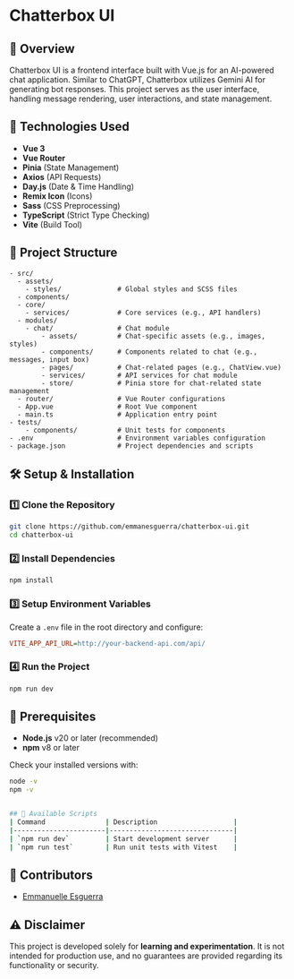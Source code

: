 # Chatterbox UI

## 📌 Overview
Chatterbox UI is a frontend interface built with Vue.js for an AI-powered chat application. Similar to ChatGPT, Chatterbox utilizes Gemini AI for generating bot responses. This project serves as the user interface, handling message rendering, user interactions, and state management.

## 🚀 Technologies Used
- **Vue 3**
- **Vue Router**
- **Pinia** (State Management)
- **Axios** (API Requests)
- **Day.js** (Date & Time Handling)
- **Remix Icon** (Icons)
- **Sass** (CSS Preprocessing)
- **TypeScript** (Strict Type Checking)
- **Vite** (Build Tool)

## 📂 Project Structure
```plaintext
- src/
  - assets/
    - styles/              # Global styles and SCSS files
  - components/            
  - core/
    - services/            # Core services (e.g., API handlers)
  - modules/
    - chat/                # Chat module
        - assets/          # Chat-specific assets (e.g., images, styles)
        - components/      # Components related to chat (e.g., messages, input box)
        - pages/           # Chat-related pages (e.g., ChatView.vue)
        - services/        # API services for chat module
        - store/           # Pinia store for chat-related state management
  - router/                # Vue Router configurations
  - App.vue                # Root Vue component
  - main.ts                # Application entry point
- tests/
    - components/          # Unit tests for components
- .env                     # Environment variables configuration
- package.json             # Project dependencies and scripts
```

## 🛠️ Setup & Installation
### 1️⃣ Clone the Repository
```sh
git clone https://github.com/emmanesguerra/chatterbox-ui.git
cd chatterbox-ui
```

### 2️⃣ Install Dependencies
```sh
npm install
```

### 3️⃣ Setup Environment Variables  
Create a `.env` file in the root directory and configure:
```ini
VITE_APP_API_URL=http://your-backend-api.com/api/
```

### 4️⃣ Run the Project
```sh
npm run dev
```

## 📌 Prerequisites
- **Node.js** v20 or later (recommended)
- **npm** v8 or later

Check your installed versions with:
```sh
node -v
npm -v


## 📜 Available Scripts
| Command               | Description                   |
|-----------------------|-------------------------------|
| `npm run dev`         | Start development server      |
| `npm run test`        | Run unit tests with Vitest    |
```

## 👥 Contributors
- [Emmanuelle Esguerra](https://github.com/emmanesguerra)

## ⚠️ Disclaimer  
This project is developed solely for **learning and experimentation**. It is not intended for production use, and no guarantees are provided regarding its functionality or security.